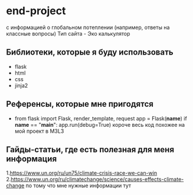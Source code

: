 # end-project
с информацией о глобальном потеплении (например, ответы на классные вопросы)
Тип сайта - Эко калькулятор

## Библиотеки, которые я буду использовать
- flask
- html
- css
- jinja2

## Референсы, которые мне пригодятся
- from flask import Flask, render_template, request
app = Flask(__name__)
if __name__ == "__main__":
    app.run(debug=True)
  короче весь код похожее на мой проект в M3L3

## Гайды-статьи, где есть полезная для меня информация
1.https://www.un.org/ru/un75/climate-crisis-race-we-can-win
2.https://www.un.org/ru/climatechange/science/causes-effects-climate-change
по тому что мне нужные информации тут
